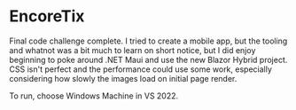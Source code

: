 # EncoreTix

Final code challenge complete.
I tried to create a mobile app, but the tooling and whatnot was a bit much to learn on short notice, but I did enjoy beginning to poke around .NET Maui and use the new 
Blazor Hybrid project.
CSS isn't perfect and the performance could use some work, especially considering how slowly the images load on initial page render.

To run, choose Windows Machine in VS 2022.
